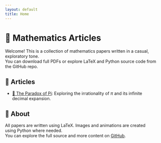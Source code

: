 ```yaml
---
layout: default
title: Home
---
```


# 📘 Mathematics Articles

Welcome! This is a collection of mathematics papers written in a casual, exploratory tone.  
You can download full PDFs or explore LaTeX and Python source code from the GitHub repo.

## 🔗 Articles

- [📄 The Paradox of Pi](The%20Paradox%20of%20Pi/The_Paradox_of_Pi.pdf): Exploring the irrationality of $\pi$ and its infinite decimal expansion.

## 🧠 About

All papers are written using LaTeX. Images and animations are created using Python where needed.  
You can explore the full source and more content on [GitHub](https://github.com/santavalleytea/Mathematics-Articles).
